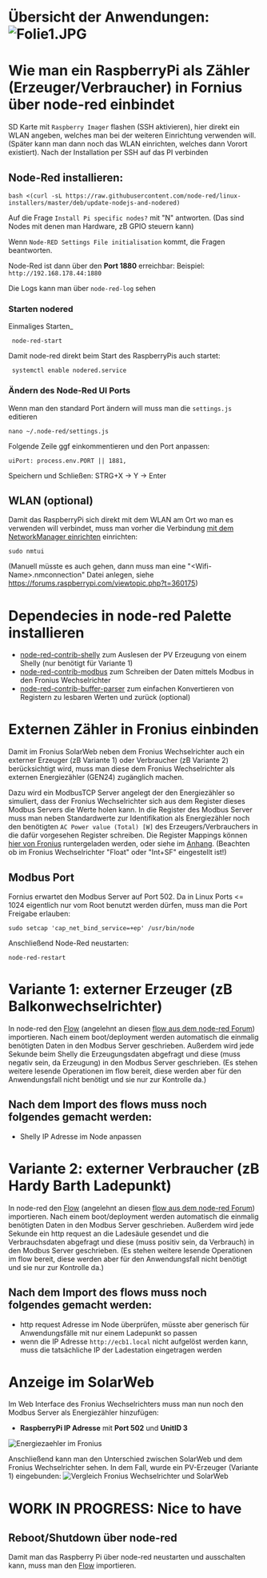 # Übersicht der Anwendungen: ![Folie1.JPG](Folie1.JPG) 


# Wie man ein RaspberryPi als Zähler (Erzeuger/Verbraucher) in Fornius über node-red einbindet

SD Karte mit `Raspberry Imager` flashen (SSH aktivieren), hier direkt ein WLAN angeben, welches man bei der weiteren Einrichtung verwenden will.
(Später kann man dann noch das WLAN einrichten, welches dann Vorort existiert).
Nach der Installation per SSH auf das PI verbinden

## Node-Red installieren: 
```
bash <(curl -sL https://raw.githubusercontent.com/node-red/linux-installers/master/deb/update-nodejs-and-nodered)
```
Auf die Frage `Install Pi specific nodes?` mit "N" antworten. (Das sind Nodes mit denen man Hardware, zB GPIO steuern kann)

Wenn `Node-RED Settings File initialisation` kommt, die Fragen beantworten.

Node-Red ist dann über den __Port 1880__ erreichbar: Beispiel: `http://192.168.178.44:1880`

Die Logs kann man über `node-red-log` sehen

### Starten nodered
Einmaliges Starten_
```
 node-red-start
```
Damit node-red direkt beim Start des RaspberryPis auch startet:
```
 systemctl enable nodered.service
```

### Ändern des Node-Red UI Ports
Wenn man den standard Port ändern will muss man die `settings.js` editieren
```
nano ~/.node-red/settings.js
```
Folgende Zeile ggf einkommentieren und den Port anpassen:
```
uiPort: process.env.PORT || 1881,
```
Speichern und Schließen: STRG+X -> Y -> Enter

## WLAN (optional)
Damit das RaspberryPi sich direkt mit dem WLAN am Ort wo man es verwenden will verbindet, muss man vorher die Verbindung [mit dem NetworkManager einrichten](https://raspberrytips.com/raspberry-pi-wifi-setup/#set-up-your-wifi-on-raspberry-pi-os-lite) einrichten:
```
sudo nmtui
```
(Manuell müsste es auch gehen, dann muss man eine "\<Wifi-Name\>.nmconnection" Datei anlegen, siehe https://forums.raspberrypi.com/viewtopic.php?t=360175)

# Dependecies in node-red Palette installieren
- [node-red-contrib-shelly](https://flows.nodered.org/node/node-red-contrib-shelly) zum Auslesen der PV Erzeugung von einem Shelly (nur benötigt für Variante 1)
- [node-red-contrib-modbus](https://flows.nodered.org/node/node-red-contrib-modbus) zum Schreiben der Daten mittels Modbus in den Fronius Wechselrichter
- [node-red-contrib-buffer-parser](https://flows.nodered.org/node/node-red-contrib-buffer-parser) zum einfachen Konvertieren von Registern zu lesbaren Werten und zurück (optional)

# Externen Zähler in Fronius einbinden
Damit im Fronius SolarWeb neben dem Fronius Wechselrichter auch ein externer Erzeuger (zB Variante 1) oder Verbraucher (zB Variante 2) berücksichtigt wird, muss man diese dem Fronius Wechselrichter als externen Energiezähler (GEN24) zugänglich machen.

Dazu wird ein ModbusTCP Server angelegt der den Energiezähler so simuliert, dass der Fronius Wechselrichter sich aus dem Register dieses Modbus Servers die Werte holen kann.
In die Register des Modbus Server muss man neben Standardwerte zur Identifikation als Energiezähler noch den benötigten `AC Power value (Total) [W]` des Erzeugers/Verbrauchers in die dafür vorgesehen Register schreiben.
Die Register Mappings können [hier von Fronius](https://www.fronius.com/QR-link/0006) runtergeladen werden, oder siehe im [Anhang](Meter_Register_Map_Float_v1.0.xlsx).
(Beachten ob im Fronius Wechselrichter "Float" oder "Int+SF" eingestellt ist!)

## Modbus Port
Fornius erwartet den Modbus Server auf Port 502. Da in Linux Ports <= 1024 eigentlich nur vom Root benutzt werden dürfen, muss man die Port Freigabe erlauben:
```
sudo setcap 'cap_net_bind_service=+ep' /usr/bin/node
```
Anschließend Node-Red neustarten:
```
node-red-restart
```

# Variante 1: externer Erzeuger (zB Balkonwechselrichter)
In node-red den [Flow](shelly_pv_erzeuger_flow.json) (angelehnt an diesen [flow aus dem node-red Forum](https://discourse.nodered.org/t/simulate-a-modbus-tcp-server-and-feed-registers/78763)) importieren.
Nach einem boot/deployment werden automatisch die einmalig benötigten Daten in den Modbus Server geschrieben.
Außerdem wird jede Sekunde beim Shelly die Erzeugungsdaten abgefragt und diese (muss negativ sein, da Erzeugung) in den Modbus Server geschrieben.
(Es stehen weitere lesende Operationen im flow bereit, diese werden aber für den Anwendungsfall nicht benötigt und sie nur zur Kontrolle da.)

## Nach dem Import des flows muss noch folgendes gemacht werden:
- Shelly IP Adresse im Node anpassen

# Variante 2: externer Verbraucher (zB Hardy Barth Ladepunkt)
In node-red den [Flow](hardy_barth_verbraucher_flow.json) (angelehnt an diesen [flow aus dem node-red Forum](https://discourse.nodered.org/t/simulate-a-modbus-tcp-server-and-feed-registers/78763)) importieren.
Nach einem boot/deployment werden automatisch die einmalig benötigten Daten in den Modbus Server geschrieben.
Außerdem wird jede Sekunde ein http request an die Ladesäule gesendet und die Verbrauchsdaten abgefragt und diese (muss positiv sein, da Verbrauch) in den Modbus Server geschrieben.
(Es stehen weitere lesende Operationen im flow bereit, diese werden aber für den Anwendungsfall nicht benötigt und sie nur zur Kontrolle da.)

## Nach dem Import des flows muss noch folgendes gemacht werden:
- http request Adresse im Node überprüfen, müsste aber generisch für Anwendungsfälle mit nur einem Ladepunkt so passen
- wenn die IP Adresse `http://ecb1.local` nicht aufgelöst werden kann, muss die tatsächliche IP der Ladestation eingetragen werden

# Anzeige im SolarWeb
Im Web Interface des Fronius Wechselrichters muss man nun noch den Modbus Server als Energiezähler hinzufügen:
- **RaspberryPi IP Adresse** mit **Port 502** und **UnitID 3**
  
![Energiezaehler im Fronius](Energiezaehler.jpg)

Anschließend kann man den Unterschied zwischen SolarWeb und dem Fronius Wechselrichter sehen.
In dem Fall, wurde ein PV-Erzeuger (Variante 1) eingebunden:
![Vergleich Fronius Wechselrichter und SolarWeb](Vergleich.jpg)

# WORK IN PROGRESS: Nice to have
## Reboot/Shutdown über node-red
Damit man das Raspberry Pi über node-red neustarten und ausschalten kann, muss man den [Flow](shutdown_reboot_flow.json) importieren.
